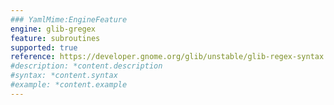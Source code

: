 ```yaml
---
### YamlMime:EngineFeature
engine: glib-gregex
feature: subroutines
supported: true
reference: https://developer.gnome.org/glib/unstable/glib-regex-syntax.html#id-1.5.25.18.9
#description: *content.description
#syntax: *content.syntax
#example: *content.example
---
```

